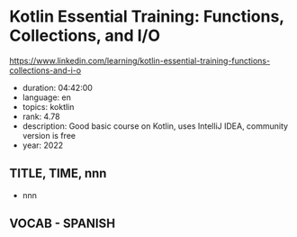 # Kotlin Essential Training: Functions, Collections, and I/O

https://www.linkedin.com/learning/kotlin-essential-training-functions-collections-and-i-o

- duration: 04:42:00
- language: en
- topics: koktlin
- rank: 4.78
- description: Good basic course on Kotlin, uses IntelliJ IDEA, community version is free
- year: 2022

## TITLE, TIME, nnn

- nnn

## VOCAB - SPANISH

```
```
